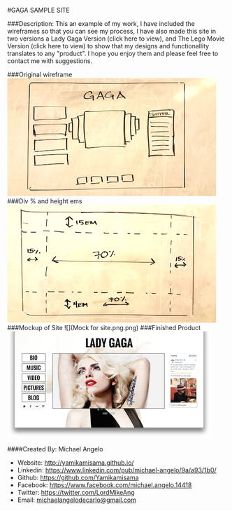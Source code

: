 #GAGA SAMPLE SITE

###Description:
This an example of my work,  I have included the wireframes so that you can see my process, I have also made this site in two versions a Lady Gaga Version (click here to view), and The Lego Movie Version (click here to view) to show that my designs and functionallity translates to any "product".  I hope you enjoy them and please feel free to contact me with suggestions.  


###Original wireframe
![](gaga_wireframe.png)
###Div % and height ems
![](gaga_div.png)
###Mockup of Site
![](Mock for site.png.png)
###Finished Product
![](gaga_thumb.png)

####Created By: Michael Angelo
* Website: http://yamikamisama.github.io/
* Linkedin: https://www.linkedin.com/pub/michael-angelo/9a/a93/1b0/
* Github: https://github.com/Yamikamisama
* Facebook: https://www.facebook.com/michael.angelo.14418
* Twitter: https://twitter.com/LordMikeAng
* Email: michaelangelodecarlo@gmail.com
